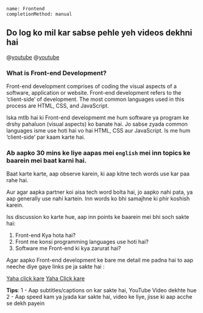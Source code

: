 ```ngMeta
name: Frontend
completionMethod: manual
```

## Do log ko mil kar sabse pehle yeh videos dekhni hai
@[youtube](uwnox19xoTk)
@[youtube](j9wWPEmxSZg)


### What is Front-end Development?

Front-end development comprises of coding the visual aspects of a software, application or website.  Front-end development refers to the ‘client-side’ of development. The most common languages used in this process are HTML, CSS, and  JavaScript. 

Iska mtlb hai ki Front-end developmemt me hum software ya program ke drshy pahaluon (visual aspects) ko banate hai. Jo sabse zyada common languages isme use hoti hai vo hai HTML, CSS aur JavaScript. Is me hum ‘client-side’ par kaam karte hai.

### Ab aapko 30 mins ke liye aapas mei `english` mei inn topics ke baarein mei baat karni hai.
Baat karte karte, aap observe karein, ki aap kitne tech words use kar paa rahe hai.

Aur agar aapka partner koi aisa tech word bolta hai, jo aapko nahi pata, ya aap generally use nahi kartein. Inn words ko bhi samajhne ki phir koshish karein.

Iss discussion ko karte hue, aap inn points ke baarein mei bhi soch sakte hai:

1. Front-end Kya hota hai?
2. Front me konsi programming languages use hoti hai?
3. Software me Front-end ki kya zarurat hai?

Agar aapko Front-end development ke bare me detail me padna hai to aap neeche diye gaye links pe ja sakte hai :

<span><a href="https://en.wikipedia.org/wiki/Front-end_web_development">Yaha click kare</a></span>
<span><a href="https://www.coursereport.com/blog/front-end-development-vs-back-end-development-where-to-start">Yaha Click kare</a></span>

**Tips**:
1 - Aap subtitles/captions on kar sakte hai, YouTube Video dekhte hue
2 - Aap speed kam ya jyada kar sakte hai, video ke liye, jisse ki aap acche se dekh payein


